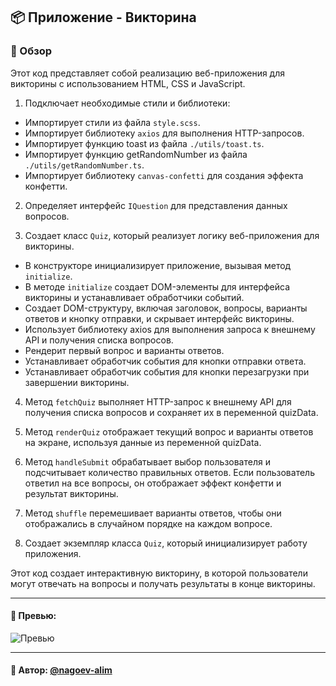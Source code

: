## 📦 Приложение - Викторина

### 🚀 Обзор
Этот код представляет собой реализацию веб-приложения для викторины с использованием HTML, CSS и JavaScript.

1. Подключает необходимые стили и библиотеки:
- Импортирует стили из файла `style.scss`.
- Импортирует библиотеку `axios` для выполнения HTTP-запросов.
- Импортирует функцию toast из файла `./utils/toast.ts`.
- Импортирует функцию getRandomNumber из файла `./utils/getRandomNumber.ts`.
- Импортирует библиотеку `canvas-confetti` для создания эффекта конфетти.
2. Определяет интерфейс `IQuestion` для представления данных вопросов.

3. Создает класс `Quiz`, который реализует логику веб-приложения для викторины.

- В конструкторе инициализирует приложение, вызывая метод `initialize`.
- В методе `initialize` создает DOM-элементы для интерфейса викторины и устанавливает обработчики событий.
- Создает DOM-структуру, включая заголовок, вопросы, варианты ответов и кнопку отправки, и скрывает интерфейс викторины.
- Использует библиотеку axios для выполнения запроса к внешнему API и получения списка вопросов.
- Рендерит первый вопрос и варианты ответов.
- Устанавливает обработчик события для кнопки отправки ответа.
- Устанавливает обработчик события для кнопки перезагрузки при завершении викторины.
4. Метод `fetchQuiz` выполняет HTTP-запрос к внешнему API для получения списка вопросов и сохраняет их в переменной quizData.

5. Метод `renderQuiz` отображает текущий вопрос и варианты ответов на экране, используя данные из переменной quizData.

6. Метод `handleSubmit` обрабатывает выбор пользователя и подсчитывает количество правильных ответов. Если пользователь ответил на все вопросы, он отображает эффект конфетти и результат викторины.

7. Метод `shuffle` перемешивает варианты ответов, чтобы они отображались в случайном порядке на каждом вопросе.

8. Создает экземпляр класса `Quiz`, который инициализирует работу приложения.

Этот код создает интерактивную викторину, в которой пользователи могут отвечать на вопросы и получать результаты в конце викторины.

---

#### 🌄 Превью:

![Превью](https://lh3.googleusercontent.com/drive-viewer/AITFw-xtEQzEo2bszoNkSvrulasx5HYy4ptZ_gLHnAGn4h5DWG1LTonEsf8XVlhOllosGtMqcLEI4aGSAYaFGTeGF3Ja6rbMGw=s1600)


-----

#### 🙌 Автор: [@nagoev-alim](https://github.com/nagoev-alim)


